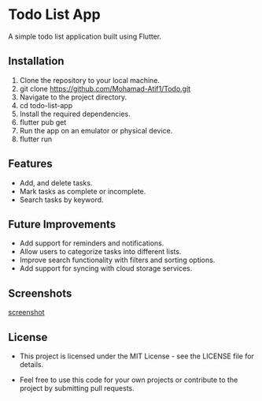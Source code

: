 # Todo List App
A simple todo list application built using Flutter.

## Installation
1. Clone the repository to your local machine.
2. git clone https://github.com/Mohamad-Atif1/Todo.git
3. Navigate to the project directory.
4. cd todo-list-app
5. Install the required dependencies.
6. flutter pub get
7. Run the app on an emulator or physical device.
8. flutter run
## Features
- Add, and delete tasks.
- Mark tasks as complete or incomplete.
- Search tasks by keyword.

## Future Improvements
- Add support for reminders and notifications.
- Allow users to categorize tasks into different lists.
- Improve search functionality with filters and sorting options.
- Add support for syncing with cloud storage services.
## Screenshots
[screenshot](flutter_01.png)
## License
- This project is licensed under the MIT License - see the LICENSE file for details.

- Feel free to use this code for your own projects or contribute to the project by submitting pull requests.
